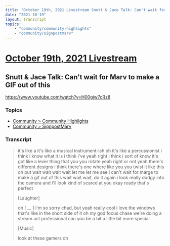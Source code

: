 ```yaml
---
title: "October 19th, 2021 Livestream Snutt & Jace Talk: Can't wait for Marv to make a GIF out of this"
date: "2021-10-19"
layout: transcript
topics:
    - "community/community-highlights"
    - "community/signpostmarv"
---
```

# [October 19th, 2021 Livestream](../2021-10-19.md)
## Snutt & Jace Talk: Can't wait for Marv to make a GIF out of this
https://www.youtube.com/watch?v=H00giw7cRz8

### Topics
* [Community > Community Highlights](../topics/community/community-highlights.md)
* [Community > SignpostMarv](../topics/community/signpostmarv.md)

### Transcript

> it's like a it's like a musical instrument-ish oh it's like a percussionist i think i know what it is i think i've yeah right i think i sort of know it's got like a lever thing that you you rotate yeah right or not yeah there's different designs i think there's one where like you you twist it like this oh put wait wait wait wait let me let me see i can't wait for marge to make a gif out of this wait wait wait, do it again i look really dodgy into the camera and i'll look kind of scared at you okay ready that's perfect
>
> [Laughter]
>
> oh [ __ ] i'm so sorry chad, but yeah really cool i love the windows that's like in the short side of it oh my god focus chase we're doing a stream act professional can you be a bit a little bit more special
>
> [Music]
>
> look at these gamers oh
